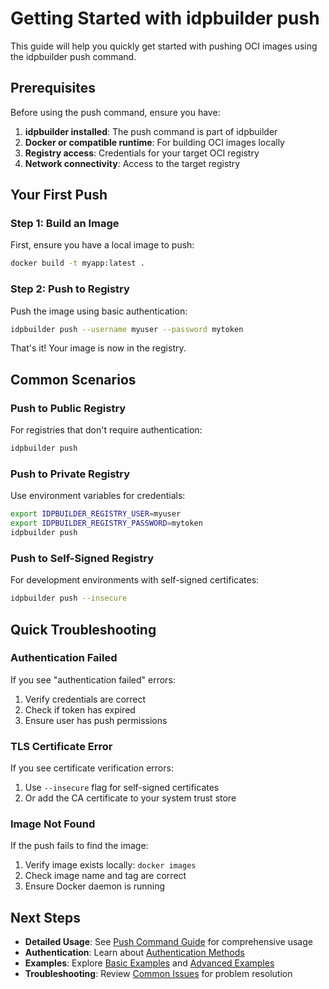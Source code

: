 # Getting Started with idpbuilder push

This guide will help you quickly get started with pushing OCI images using the idpbuilder push command.

## Prerequisites

Before using the push command, ensure you have:

1. **idpbuilder installed**: The push command is part of idpbuilder
2. **Docker or compatible runtime**: For building OCI images locally
3. **Registry access**: Credentials for your target OCI registry
4. **Network connectivity**: Access to the target registry

## Your First Push

### Step 1: Build an Image

First, ensure you have a local image to push:

```bash
docker build -t myapp:latest .
```

### Step 2: Push to Registry

Push the image using basic authentication:

```bash
idpbuilder push --username myuser --password mytoken
```

That's it! Your image is now in the registry.

## Common Scenarios

### Push to Public Registry

For registries that don't require authentication:

```bash
idpbuilder push
```

### Push to Private Registry

Use environment variables for credentials:

```bash
export IDPBUILDER_REGISTRY_USER=myuser
export IDPBUILDER_REGISTRY_PASSWORD=mytoken
idpbuilder push
```

### Push to Self-Signed Registry

For development environments with self-signed certificates:

```bash
idpbuilder push --insecure
```

## Quick Troubleshooting

### Authentication Failed

If you see "authentication failed" errors:

1. Verify credentials are correct
2. Check if token has expired
3. Ensure user has push permissions

### TLS Certificate Error

If you see certificate verification errors:

1. Use `--insecure` flag for self-signed certificates
2. Or add the CA certificate to your system trust store

### Image Not Found

If the push fails to find the image:

1. Verify image exists locally: `docker images`
2. Check image name and tag are correct
3. Ensure Docker daemon is running

## Next Steps

- **Detailed Usage**: See [Push Command Guide](push-command.md) for comprehensive usage
- **Authentication**: Learn about [Authentication Methods](authentication.md)
- **Examples**: Explore [Basic Examples](../examples/basic-push.md) and [Advanced Examples](../examples/advanced-push.md)
- **Troubleshooting**: Review [Common Issues](troubleshooting.md) for problem resolution

